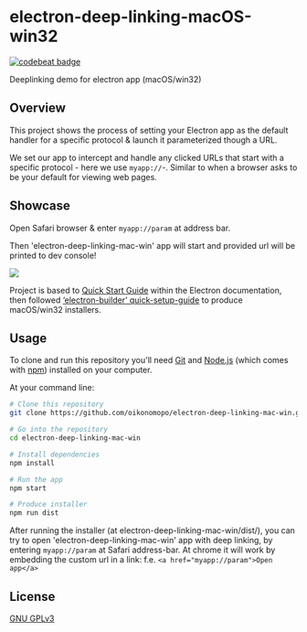 # electron-deep-linking-macOS-win32
[![codebeat badge](https://codebeat.co/badges/62d56692-2100-4dee-ad02-80fdb2fd3838)](https://codebeat.co/projects/github-com-oikonomopo-electron-deep-linking-mac-win-master)

Deeplinking demo for electron app (macOS/win32)

## Overview

This project shows the process of setting your Electron app as the default handler for a specific protocol & launch it parameterized though a URL. 

We set our app to intercept and handle any clicked URLs that start with a specific protocol - here we use ```myapp://```-. Similar to when a browser asks to be your default for viewing web pages.

## Showcase

Open Safari browser & enter ```myapp://param``` at address bar. 

Then 'electron-deep-linking-mac-win' app will start and provided url will be printed to dev console!


![](https://github.com/oikonomopo/electron-deep-linking-osx/blob/master/electron-deeplinking-osx-example.gif)


Project is based to [Quick Start Guide](http://electron.atom.io/docs/tutorial/quick-start) within the Electron documentation, then followed [‘electron-builder’ quick-setup-guide](https://github.com/electron-userland/electron-builder#quick-setup-guide) to produce macOS/win32 installers.

## Usage

To clone and run this repository you'll need [Git](https://git-scm.com) and [Node.js](https://nodejs.org/en/download/) (which comes with [npm](http://npmjs.com)) installed on your computer. 

At your command line:

```bash
# Clone this repository
git clone https://github.com/oikonomopo/electron-deep-linking-mac-win.git

# Go into the repository
cd electron-deep-linking-mac-win

# Install dependencies
npm install

# Run the app
npm start

# Produce installer
npm run dist
```
After running the installer (at electron-deep-linking-mac-win/dist/), you can try to open 'electron-deep-linking-mac-win' app with deep linking, by entering ```myapp://param``` at Safari address-bar. At chrome it will work by embedding the custom url in a link: f.e. ```<a href="myapp://param">Open app</a>```

## License

[GNU GPLv3](LICENSE.md)

